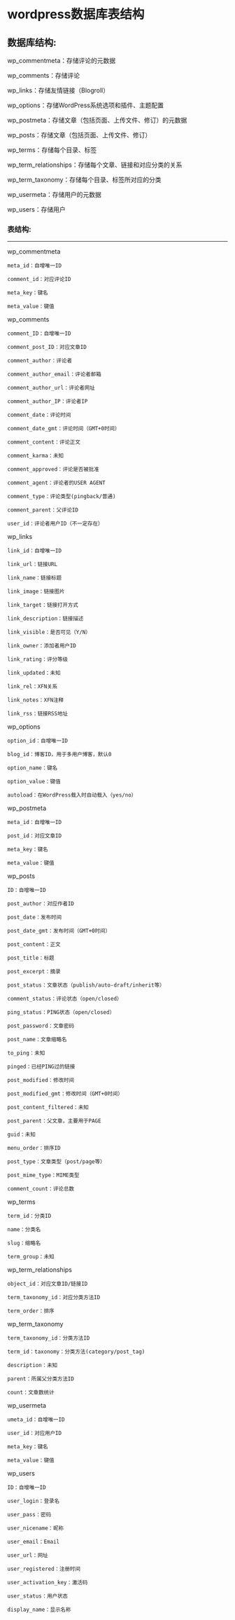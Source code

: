 wordpress数据库表结构
=====================

数据库结构:
----------
wp_commentmeta：存储评论的元数据

wp_comments：存储评论

wp_links：存储友情链接（Blogroll）

wp_options：存储WordPress系统选项和插件、主题配置

wp_postmeta：存储文章（包括页面、上传文件、修订）的元数据


wp_posts：存储文章（包括页面、上传文件、修订）

wp_terms：存储每个目录、标签

wp_term_relationships：存储每个文章、链接和对应分类的关系

wp_term_taxonomy：存储每个目录、标签所对应的分类

wp_usermeta：存储用户的元数据

wp_users：存储用户


### 表结构:
----------
wp_commentmeta

	meta_id：自增唯一ID
	
	comment_id：对应评论ID
	
	meta_key：键名
	
	meta_value：键值
	



wp_comments

	comment_ID：自增唯一ID
	
	comment_post_ID：对应文章ID
	
	comment_author：评论者
	
	comment_author_email：评论者邮箱
	
	comment_author_url：评论者网址
	
	comment_author_IP：评论者IP
	
	comment_date：评论时间
	
	comment_date_gmt：评论时间（GMT+0时间）
	
	comment_content：评论正文
	
	comment_karma：未知
	
	comment_approved：评论是否被批准
	
	comment_agent：评论者的USER AGENT
	
	comment_type：评论类型(pingback/普通)
	
	comment_parent：父评论ID
	
	user_id：评论者用户ID（不一定存在）
	


wp_links

	link_id：自增唯一ID
	
	link_url：链接URL
	
	link_name：链接标题
	
	link_image：链接图片
	
	link_target：链接打开方式
	
	link_description：链接描述
	
	link_visible：是否可见（Y/N）
	
	link_owner：添加者用户ID
	
	link_rating：评分等级
	
	link_updated：未知
	
	link_rel：XFN关系
	
	link_notes：XFN注释
	
	link_rss：链接RSS地址
	


wp_options

	option_id：自增唯一ID
	
	blog_id：博客ID，用于多用户博客，默认0
	
	option_name：键名
	
	option_value：键值
	
	autoload：在WordPress载入时自动载入（yes/no）
	


wp_postmeta

	meta_id：自增唯一ID
	
	post_id：对应文章ID
	
	meta_key：键名
	
	meta_value：键值
	


wp_posts

	ID：自增唯一ID
	
	post_author：对应作者ID
	
	post_date：发布时间
	
	post_date_gmt：发布时间（GMT+0时间）
	
	post_content：正文
	
	post_title：标题
	
	post_excerpt：摘录
	
	post_status：文章状态（publish/auto-draft/inherit等）
	
	comment_status：评论状态（open/closed）
	
	ping_status：PING状态（open/closed）
	
	post_password：文章密码
	
	post_name：文章缩略名
	
	to_ping：未知
	
	pinged：已经PING过的链接
	
	post_modified：修改时间
	
	post_modified_gmt：修改时间（GMT+0时间）
	
	post_content_filtered：未知
	
	post_parent：父文章，主要用于PAGE
	
	guid：未知
	
	menu_order：排序ID
	
	post_type：文章类型（post/page等）
	
	post_mime_type：MIME类型
	
	comment_count：评论总数
	


wp_terms

	term_id：分类ID
	
	name：分类名
	
	slug：缩略名
	
	term_group：未知
	


wp_term_relationships

	object_id：对应文章ID/链接ID
	
	term_taxonomy_id：对应分类方法ID
	
	term_order：排序
	


wp_term_taxonomy

	term_taxonomy_id：分类方法ID
	
	term_id：taxonomy：分类方法(category/post_tag)
	
	description：未知
	
	parent：所属父分类方法ID
	
	count：文章数统计
	


wp_usermeta

	umeta_id：自增唯一ID
	
	user_id：对应用户ID
	
	meta_key：键名
	
	meta_value：键值
	


wp_users

	ID：自增唯一ID
	
	user_login：登录名
	
	user_pass：密码
	
	user_nicename：昵称
	
	user_email：Email
	
	user_url：网址
	
	user_registered：注册时间
	
	user_activation_key：激活码
	
	user_status：用户状态
	
	display_name：显示名称
	
